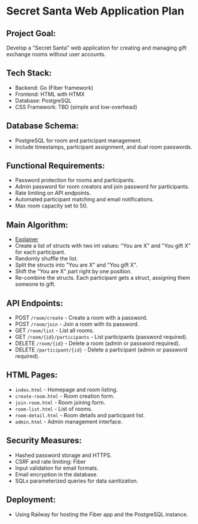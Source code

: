 # Secret Santa Web Application Plan

## Project Goal:
Develop a "Secret Santa" web application for creating and managing gift exchange rooms without user accounts.

## Tech Stack:
- Backend: Go (Fiber framework)
- Frontend: HTML with HTMX
- Database: PostgreSQL
- CSS Framework: TBD (simple and low-overhead)

## Database Schema:
- PostgreSQL for room and participant management.
- Include timestamps, participant assignment, and dual room passwords.

## Functional Requirements:
- Password protection for rooms and participants.
- Admin password for room creators and join password for participants.
- Rate limiting on API endpoints.
- Automated participant matching and email notifications.
- Max room capacity set to 50.

## Main Algorithm:
- [Explainer](https://www.youtube.com/watch?v=GhnCj7Fvqt0)
- Create a list of structs with two int values: "You are X" and "You gift X" for each participant.
- Randomly shuffle the list.
- Split the structs into "You are X" and "You gift X".
- Shift the "You are X" part right by one position.
- Re-combine the structs. Each participant gets a struct, assigning them someone to gift.

## API Endpoints:
- POST `/room/create` - Create a room with a password.
- POST `/room/join` - Join a room with its password.
- GET `/room/list` - List all rooms.
- GET `/room/{id}/participants` - List participants (password required).
- DELETE `/room/{id}` - Delete a room (admin or password required).
- DELETE `/participant/{id}` - Delete a participant (admin or password required).

## HTML Pages:
- `index.html` - Homepage and room listing.
- `create-room.html` - Room creation form.
- `join-room.html` - Room joining form.
- `room-list.html` - List of rooms.
- `room-detail.html` - Room details and participant list.
- `admin.html` - Admin management interface.

## Security Measures:
- Hashed password storage and HTTPS.
- CSRF and rate limiting: Fiber
- Input validation for email formats.
- Email encryption in the database.
- SQLx parameterized queries for data sanitization.

## Deployment:
- Using Railway for hosting the Fiber app and the PostgreSQL instance.
